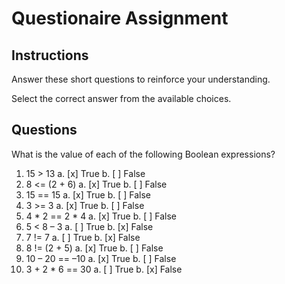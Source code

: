 # Questionaire Assignment

## Instructions

Answer these short questions to reinforce your understanding.

Select the correct answer from the available choices.

## Questions

What is the value of each of the following Boolean expressions?

1. 15 > 13
    a. [x] True
    b. [ ] False
2. 8 <= (2 + 6)
    a. [x] True
    b. [ ] False
3. 15 == 15
    a. [x] True
    b. [ ] False
4. 3 >= 3
    a. [x] True
    b. [ ] False
5. 4 * 2 == 2 * 4
    a. [x] True
    b. [ ] False
6. 5 < 8 – 3
    a. [ ] True
    b. [x] False
7. 7 != 7
    a. [ ] True
    b. [x] False
8. 8 != (2 + 5)
    a. [x] True
    b. [ ] False
9. 10 – 20 == –10
    a. [x] True
    b. [ ] False
10. 3 + 2 * 6 == 30
    a. [ ] True
    b. [x] False
